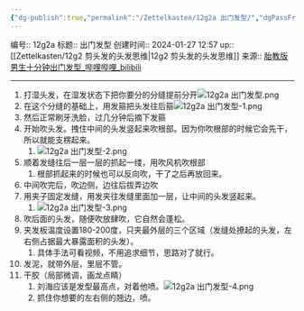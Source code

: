 ```yaml
---
{"dg-publish":true,"permalink":"/Zettelkasten/12g2a 出门发型/","dgPassFrontmatter":true}
---
```


编号:: 12g2a
标题:: 出门发型
创建时间:: 2024-01-27 12:57
up:: [[Zettelkasten/12g2 剪头发的头发思维\|12g2 剪头发的头发思维]]
来源:: [胎教版 男生十分钟出门发型_哔哩哔哩_bilibili](https://www.bilibili.com/video/BV1EC4y1C7PP/?spm_id_from=333.788&vd_source=bcf798ace50733030b9c7e1fb6a3a349)

---
1. 打湿头发，在湿发状态下把你要分的分缝提前分开![12g2a 出门发型.png](/img/user/attachment/12g2a%20%E5%87%BA%E9%97%A8%E5%8F%91%E5%9E%8B.png)
2. 在这个分缝的基础上，用发箍把头发往后箍![12g2a 出门发型-1.png](/img/user/attachment/12g2a%20%E5%87%BA%E9%97%A8%E5%8F%91%E5%9E%8B-1.png)
3. 然后正常刷牙洗脸，过几分钟后摘下发箍
4. 开始吹头发。拽住中间的头发竖起来吹根部。因为你吹根部的时候它会先干，所以就能支楞起来。
	1. ![12g2a 出门发型-2.png](/img/user/attachment/12g2a%20%E5%87%BA%E9%97%A8%E5%8F%91%E5%9E%8B-2.png)
5. 顺着发缝往后一层一层的抓起一缕，用吹风机吹根部
	1. 根部抓起来的时候也可以反向吹，干了之后再放回来。
6. 中间吹完后，吹边侧，边往后拔弄边吹
7. 用夹子固定发缝，用发夹往发缝里面加一层，让中间的头发竖起来。
	1. ![12g2a 出门发型-3.png](/img/user/attachment/12g2a%20%E5%87%BA%E9%97%A8%E5%8F%91%E5%9E%8B-3.png)
8. 吹后面的头发，随便吹放肆吹，它自然会蓬松。
9. 夹发板温度设置180-200度，只夹最外层的三个区域（发缝处撩起的头发，左右侧占据最大暴露面积的头发）。
	1. 具体手法可看视频，不用追求细节，思路对了就行。
10. 发泥，就带外层，里层不管。
11. 干胶（局部微调，画龙点睛）
	1. 刘海应该是发型最高点，对着他喷。![12g2a 出门发型-4.png](/img/user/attachment/12g2a%20%E5%87%BA%E9%97%A8%E5%8F%91%E5%9E%8B-4.png)
	2. 抓住你想要的左右侧的翘边，喷。